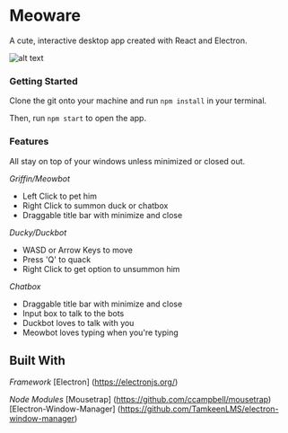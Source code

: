 # Meoware
A cute, interactive desktop app created with React and Electron. 

![alt text](https://puu.sh/CZdTW/ef99703ba0.gif)

### Getting Started

Clone the git onto your machine and run `npm install` in your terminal.

Then, run `npm start` to open the app.

### Features
All stay on top of your windows unless minimized or closed out.

*Griffin/Meowbot*
- Left Click to pet him
- Right Click to summon duck or chatbox
- Draggable title bar with minimize and close

*Ducky/Duckbot*
- WASD or Arrow Keys to move
- Press 'Q' to quack
- Right Click to get option to unsummon him

*Chatbox*
- Draggable title bar with minimize and close
- Input box to talk to the bots
- Duckbot loves to talk with you
- Meowbot loves typing when you're typing

## Built With
*Framework*
[Electron] (https://electronjs.org/)

*Node Modules*
[Mousetrap] (https://github.com/ccampbell/mousetrap)
[Electron-Window-Manager] (https://github.com/TamkeenLMS/electron-window-manager)